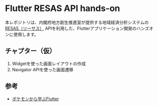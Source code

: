 # Flutter RESAS API hands-on

本レポジトリは、内閣府地方創生推進室が提供する地域経済分析システムの [RESAS（リーサス）](https://resas.go.jp/#/13/13101) APIを利用した、Flutterアプリケーション開発のハンズオンに使用します。

## チャプター（仮）

1. Widgetを使った画面レイアウトの作成
1. Navigator APIを使った画面遷移

## 参考

- [ポケモンから学ぶFlutter](https://zenn.dev/sugitlab/books/flutter_poke_app_handson)
